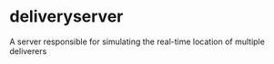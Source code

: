# deliveryserver

A server responsible for simulating the real-time location of multiple deliverers
